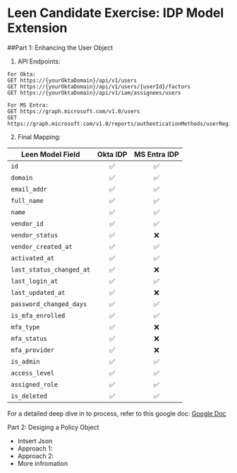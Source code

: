 # Leen Candidate Exercise: IDP Model Extension

##Part 1: Enhancing the User Object

1. API Endpoints:
```
For Okta:
GET https://{yourOktaDomain}/api/v1/users
GET https://{yourOktaDomain}/api/v1/users/{userId}/factors
GET https://{yourOktaDomain}/api/v1/iam/assignees/users

For MS Entra:
GET https://graph.microsoft.com/v1.0/users
GET https://graph.microsoft.com/v1.0/reports/authenticationMethods/userRegistrationDetails/{userId}

```
2. Final Mapping:

| Leen Model Field           | Okta IDP | MS Entra IDP |
|----------------------------|:--------:|:------------:|
| `id`                       | ✅       | ✅           |
| `domain`                   | ✅       | ✅           |
| `email_addr`              | ✅       | ✅           |
| `full_name`                | ✅       | ✅           |
| `name`                     | ✅       | ✅           |
| `vendor_id`                | ✅       | ✅           |
| `vendor_status`            | ✅       | ❌           |
| `vendor_created_at`        | ✅       | ✅           |
| `activated_at`             | ✅       | ✅           |
| `last_status_changed_at`   | ✅       | ❌           |
| `last_login_at`            | ✅       | ✅           |
| `last_updated_at`          | ✅       | ❌           |
| `password_changed_days`    | ✅       | ✅           |
| `is_mfa_enrolled`          | ✅       | ✅           |
| `mfa_type`                 | ✅       | ❌           |
| `mfa_status`               | ✅       | ❌           |
| `mfa_provider`             | ✅       | ❌           |
| `is_admin`                 | ✅       | ✅           |
| `access_level`             | ✅       | ✅           |
| `assigned_role`            | ✅       | ✅           |
| `is_deleted`               | ✅       | ✅           |


For a detailed deep dive in to process, refer to this google doc: [Google Doc](https://docs.google.com/document/d/1msJhx4C_EoU7_iprS4mwE67q3YukB8T95tBfBf_dz9Q/edit?usp=sharing)

Part 2: Desiging a Policy Object
- Intsert Json
- Approach 1: 
- Approach 2:
- More infromation


